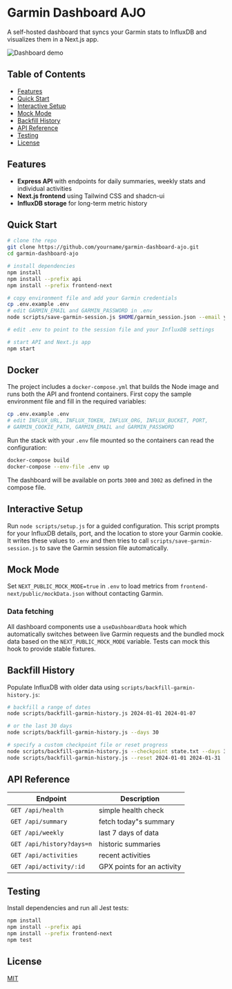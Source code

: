# Garmin Dashboard AJO

A self-hosted dashboard that syncs your Garmin stats to InfluxDB and visualizes them in a Next.js app.

![Dashboard demo](docs/demo.gif)

## Table of Contents

- [Features](#features)
- [Quick Start](#quick-start)
- [Interactive Setup](#interactive-setup)
- [Mock Mode](#mock-mode)
- [Backfill History](#backfill-history)
- [API Reference](#api-reference)
- [Testing](#testing)
- [License](#license)

## Features

- **Express API** with endpoints for daily summaries, weekly stats and individual activities
- **Next.js frontend** using Tailwind CSS and shadcn-ui
- **InfluxDB storage** for long-term metric history

## Quick Start

```bash
# clone the repo
git clone https://github.com/yourname/garmin-dashboard-ajo.git
cd garmin-dashboard-ajo

# install dependencies
npm install
npm install --prefix api
npm install --prefix frontend-next

# copy environment file and add your Garmin credentials
cp .env.example .env
# edit GARMIN_EMAIL and GARMIN_PASSWORD in .env
node scripts/save-garmin-session.js $HOME/garmin_session.json --email you@example.com --password yourPassword

# edit .env to point to the session file and your InfluxDB settings

# start API and Next.js app
npm start
```

## Docker

The project includes a `docker-compose.yml` that builds the Node image and runs
both the API and frontend containers. First copy the sample environment file and
fill in the required variables:

```bash
cp .env.example .env
# edit INFLUX_URL, INFLUX_TOKEN, INFLUX_ORG, INFLUX_BUCKET, PORT,
# GARMIN_COOKIE_PATH, GARMIN_EMAIL and GARMIN_PASSWORD
```

Run the stack with your `.env` file mounted so the containers can read the
configuration:

```bash
docker-compose build
docker-compose --env-file .env up
```

The dashboard will be available on ports `3000` and `3002` as defined in the
compose file.

## Interactive Setup

Run `node scripts/setup.js` for a guided configuration. This script prompts for
your InfluxDB details, port, and the location to store your Garmin cookie. It
writes these values to `.env` and then tries to call `scripts/save-garmin-session.js`
to save the Garmin session file automatically.

## Mock Mode

Set `NEXT_PUBLIC_MOCK_MODE=true` in `.env` to load metrics from `frontend-next/public/mockData.json` without contacting Garmin.

### Data fetching

All dashboard components use a `useDashboardData` hook which automatically
switches between live Garmin requests and the bundled mock data based on the
`NEXT_PUBLIC_MOCK_MODE` variable. Tests can mock this hook to provide stable
fixtures.

## Backfill History

Populate InfluxDB with older data using `scripts/backfill-garmin-history.js`:

```bash
# backfill a range of dates
node scripts/backfill-garmin-history.js 2024-01-01 2024-01-07

# or the last 30 days
node scripts/backfill-garmin-history.js --days 30

# specify a custom checkpoint file or reset progress
node scripts/backfill-garmin-history.js --checkpoint state.txt --days 30
node scripts/backfill-garmin-history.js --reset 2024-01-01 2024-01-31
```

## API Reference

| Endpoint | Description |
| -------- | ----------- |
| `GET /api/health` | simple health check |
| `GET /api/summary` | fetch today"s summary |
| `GET /api/weekly` | last 7 days of data |
| `GET /api/history?days=n` | historic summaries |
| `GET /api/activities` | recent activities |
| `GET /api/activity/:id` | GPX points for an activity |

## Testing

Install dependencies and run all Jest tests:

```bash
npm install
npm install --prefix api
npm install --prefix frontend-next
npm test
```

## License

[MIT](LICENSE)

